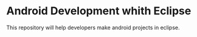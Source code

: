 # Android Development whith Eclipse

This repository will help developers make android projects in eclipse.
